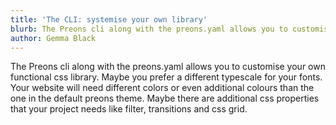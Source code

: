 ```yaml
---
title: 'The CLI: systemise your own library'
blurb: The Preons cli along with the preons.yaml allows you to customise your own functional css library
author: Gemma Black
---
```


The Preons cli along with the preons.yaml allows you to customise your own functional css library. Maybe you prefer a different typescale for your fonts. Your website will need different colors or even additional colours than the one in the default preons theme. Maybe there are additional css properties that your project needs like filter, transitions and css grid.
